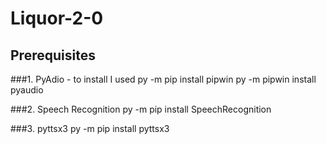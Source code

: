 # Liquor-2-0

## Prerequisites

###1. PyAdio - to install I used 
py -m pip install pipwin
py -m pipwin install pyaudio

###2. Speech Recognition
py -m pip install SpeechRecognition

###3. pyttsx3
py -m pip install pyttsx3
